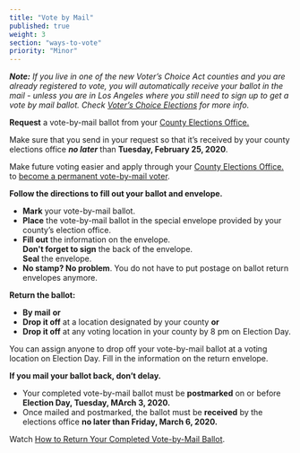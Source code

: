 ```yaml
---
title: "Vote by Mail"
published: true
weight: 3
section: "ways-to-vote"
priority: "Minor"
---
```


_**Note:** If you live in one of the new Voter’s Choice Act counties and you are already registered to vote, you will automatically receive your ballot in the mail - unless you are in Los Angeles where you still need to sign up to get a vote by mail ballot. Check [Voter’s Choice Elections](#menu-item-voters-choice-elections-big-changes-in-madera-napa-nevada-sacramento-and-san-mateo-counties) for more info._

**Request** a vote-by-mail ballot from your [County Elections Office.](#section-election-office-contact)

Make sure that you send in your request so that it’s received by your county elections office _**no later**_ than **Tuesday, February 25, 2020**.

Make future voting easier and apply through your [County Elections Office.](#section-election-office-contact) to [become a permanent vote-by-mail voter](https://www.sos.ca.gov/elections/voter-registration/vote-mail/#perm).

**Follow the directions to fill out your ballot and envelope.**  
- **Mark** your vote-by-mail ballot.  
- **Place** the vote-by-mail ballot in the special envelope provided by your county’s election office.  
- **Fill out** the information on the envelope.  
  **Don't forget to sign** the back of the envelope.  
  **Seal** the envelope.  
- **No stamp? No problem**. You do not have to put postage on ballot return envelopes anymore.  

**Return the ballot:**
- **By mail** **or**  
- **Drop it off** at a location designated by your county **or**  
- **Drop it off** at any voting location in your county by 8 pm on Election Day.  

You can assign anyone to drop off your vote-by-mail ballot at a voting location on Election Day. Fill in the information on the return envelope.  

**If you mail your ballot back, don’t delay.**  
- Your completed vote-by-mail ballot must be **postmarked** on or before **Election Day, Tuesday, MArch 3, 2020.**
- Once mailed and postmarked, the ballot must be **received** by the elections office **no later than Friday, March 6, 2020.**

Watch [How to Return Your Completed Vote-by-Mail Ballot](https://www.google.com/url?q=https://www.youtube.com/watch?v%3DhFH3YZrhBag%26feature%3Dyoutu.be&sa=D&ust=1576113195433000&usg=AFQjCNGr5kb0Ft2GLwC551ertzTHTcQlHg). 


